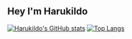 ## Hey I'm HarukiIdo
[![HarukiIdo's GitHub stats](https://github-readme-stats.vercel.app/api?username=HarukiIdo&theme=vue-dark&show_icons=true)](https://github.com/anuraghazra/github-readme-stats) [![Top Langs](https://github-readme-stats.vercel.app/api/top-langs/?username=HarukiIdo&theme=vue-dark&show_icons=true&layout=compact)](https://github.com/mo-ri-regen/github-readme-stats)

